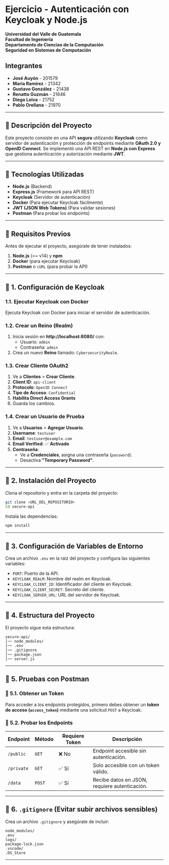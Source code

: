 


# **Ejercicio - Autenticación con Keycloak y Node.js**

**Universidad del Valle de Guatemala**  
**Facultad de Ingeniería**  
**Departamento de Ciencias de la Computación**  
**Seguridad en Sistemas de Computación**  

## **Integrantes**
- **José Auyón** - 201579  
- **María Ramírez** - 21342  
- **Gustavo González** - 21438  
- **Renatto Guzmán** - 21646  
- **Diego Leiva** - 21752  
- **Pablo Orellana** - 21970  

---

## 📌 **Descripción del Proyecto**
Este proyecto consiste en una API **segura** utilizando **Keycloak** como servidor de autenticación y protección de endpoints mediante **OAuth 2.0 y OpenID Connect**. Se implementó una API REST en **Node.js con Express** que gestiona autenticación y autorización mediante **JWT**.

---

## 📌 **Tecnologías Utilizadas**
- **Node.js** (Backend)
- **Express.js** (Framework para API REST)
- **Keycloak** (Servidor de autenticación)
- **Docker** (Para ejecutar Keycloak fácilmente)
- **JWT (JSON Web Tokens)** (Para validar sesiones)
- **Postman** (Para probar los endpoints)

---

## 📌 **Requisitos Previos**
Antes de ejecutar el proyecto, asegúrate de tener instalados:

1. **Node.js** (>= v14) y **npm**
2. **Docker** (para ejecutar Keycloak)
3. **Postman** o `cURL` (para probar la API)

---

## 🔹 **1. Configuración de Keycloak**
### **1.1. Ejecutar Keycloak con Docker**
Ejecuta Keycloak con Docker para iniciar el servidor de autenticación.

### **1.2. Crear un Reino (Realm)**
1. Inicia sesión en **http://localhost:8080/** con:
   - Usuario: `admin`
   - Contraseña: `admin`
2. Crea un nuevo **Reino** llamado: `CybersecurityRealm`.

### **1.3. Crear Cliente OAuth2**
1. Ve a **Clientes** > **Crear Cliente**.
2. **Client ID**: `api-client`
3. **Protocolo**: `OpenID Connect`
4. **Tipo de Acceso**: `Confidential`
5. **Habilita Direct Access Grants**
6. Guarda los cambios.

### **1.4. Crear un Usuario de Prueba**
1. Ve a **Usuarios** > **Agregar Usuario**.
2. **Username**: `testuser`
3. **Email**: `testuser@example.com`
4. **Email Verified**: ✅ **Activado**
5. **Contraseña**:
   - Ve a **Credenciales**, asigna una contraseña (`password`).
   - Desactiva **"Temporary Password"**.

---

## 🔹 **2. Instalación del Proyecto**
Clona el repositorio y entra en la carpeta del proyecto:

```bash
git clone <URL_DEL_REPOSITORIO>
cd secure-api
```

Instala las dependencias:

```bash
npm install
```

---

## 🔹 **3. Configuración de Variables de Entorno**
Crea un archivo `.env` en la raíz del proyecto y configura las siguientes variables:

- `PORT`: Puerto de la API.
- `KEYCLOAK_REALM`: Nombre del realm en Keycloak.
- `KEYCLOAK_CLIENT_ID`: Identificador del cliente en Keycloak.
- `KEYCLOAK_CLIENT_SECRET`: Secreto del cliente.
- `KEYCLOAK_SERVER_URL`: URL del servidor de Keycloak.

---

## 🔹 **4. Estructura del Proyecto**
El proyecto sigue esta estructura:

```
secure-api/
│── node_modules/
│── .env
│── .gitignore
│── package.json
│── server.js
```

---

## 🔹 **5. Pruebas con Postman**
### 📌 **5.1. Obtener un Token**
Para acceder a los endpoints protegidos, primero debes obtener un **token de acceso (`access_token`)** mediante una solicitud `POST` a Keycloak.

### 📌 **5.2. Probar los Endpoints**
| Endpoint    | Método | Requiere Token | Descripción |
|------------|--------|---------------|-------------|
| `/public`  | `GET`  | ❌ No         | Endpoint accesible sin autenticación. |
| `/private` | `GET`  | ✅ Sí         | Solo accesible con un token válido. |
| `/data`    | `POST` | ✅ Sí         | Recibe datos en JSON, requiere autenticación. |

---

## 🔹 **6. `.gitignore` (Evitar subir archivos sensibles)**
Crea un archivo `.gitignore` y asegúrate de incluir:

```
node_modules/
.env
logs/
package-lock.json
.vscode/
.DS_Store
```

---

